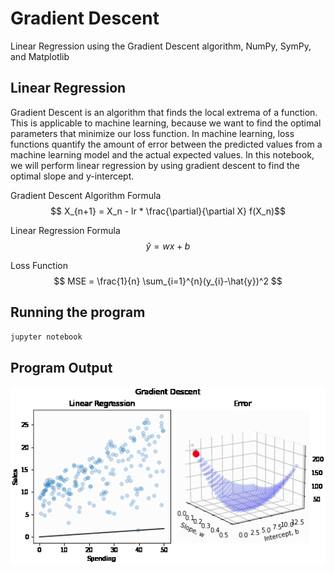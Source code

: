 # Gradient Descent

Linear Regression using the Gradient Descent algorithm, NumPy, SymPy, and Matplotlib

## Linear Regression

Gradient Descent is an algorithm that finds the local extrema of a function. This is applicable to machine learning, because we want to find the optimal parameters that minimize our loss function. In machine learning, loss functions quantify the amount of error between the predicted values from a machine learning model and the actual expected values. In this notebook, we will perform linear regression by using gradient descent to find the optimal slope and y-intercept.

Gradient Descent Algorithm Formula
$$ X_{n+1} = X_n - lr * \frac{\partial}{\partial X} f(X_n)$$

Linear Regression Formula
$$\hat{y} = w x + b$$

Loss Function
$$ MSE = \frac{1}{n} \sum_{i=1}^{n}(y_{i}-\hat{y})^2 $$

## Running the program

```bash
jupyter notebook
```

## Program Output

![Linear Regression](./gradient_descent.gif 'Linear Regression Graphs')
